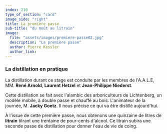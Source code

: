 ```yaml
---
index: 210
type_of_section: "card"
image_side: "right"
title: La première passe
sub-title: "du moût au litrain"
image:
  file: "assets/images/premiere-passe02.jpg"
  description: "La première passe"
  author: Pierre Kessler
  author_link: 
---
```

### La distillation en pratique ###   

La distillation durant ce stage est conduite par les membres de l'A.A.L.E, MM. **René Arnold**, **Laurent Hetzel** et **Jean-Philippe Niederst**.

Cette distillation se fait avec l'alambic des arboriculteurs de Lichtenberg, un modèle mobile, à double passe et chauffé au bois.
L'animateur de la journée, M. **Jacky Goetz**. Il nous précise ce qui va être <span class="soundcite" data-url="assets/sons/jacky_coings.mp3" data-start="0" data-end="110000" data-plays="1">distillé aujourd'hui</span>.

À l'issue de cette première passe, nous obtenons une quinzaine de litres de **litrain** titrant une trentaine de pour-cents d'alcool. Ce litrain subira une seconde passe de distillation pour donner l'eau de vie de coing.
